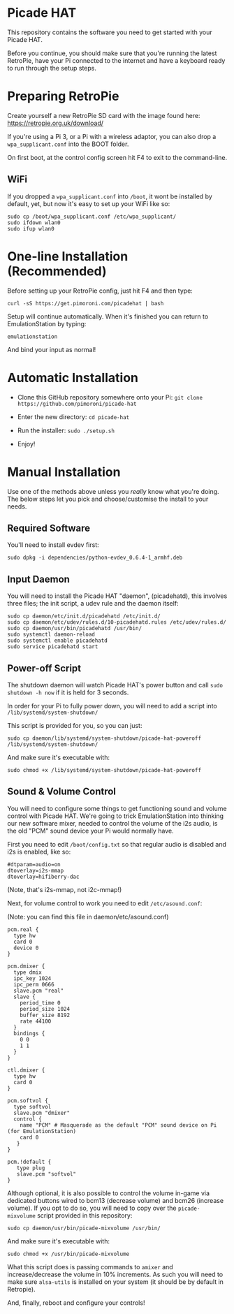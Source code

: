 # Picade HAT

This repository contains the software you need to get started with your Picade HAT.

Before you continue, you should make sure that you're running the latest RetroPie, have your Pi connected to the internet and have a keyboard ready to run through the setup steps.

# Preparing RetroPie

Create yourself a new RetroPie SD card with the image found here: https://retropie.org.uk/download/

If you're using a Pi 3, or a Pi with a wireless adaptor, you can also drop a `wpa_supplicant.conf` into the BOOT folder.

On first boot, at the control config screen hit F4 to exit to the command-line.

## WiFi

If you dropped a `wpa_supplicant.conf` into `/boot`, it wont be installed by default, yet, but now it's easy to set up your WiFi like so:

```
sudo cp /boot/wpa_supplicant.conf /etc/wpa_supplicant/
sudo ifdown wlan0
sudo ifup wlan0
``` 

# One-line Installation (Recommended)

Before setting up your RetroPie config, just hit F4 and then type:

```
curl -sS https://get.pimoroni.com/picadehat | bash
```

Setup will continue automatically. When it's finished you can return to EmulationStation by typing:

```
emulationstation
```

And bind your input as normal!

# Automatic Installation

* Clone this GitHub repository somewhere onto your Pi: `git clone https://github.com/pimoroni/picade-hat`

* Enter the new directory: `cd picade-hat`

* Run the installer: `sudo ./setup.sh`

* Enjoy!

# Manual Installation

Use one of the methods above unless you *really* know what you're doing. The below steps let you pick and choose/customise the install to your needs.

## Required Software

You'll need to install evdev first:

```
sudo dpkg -i dependencies/python-evdev_0.6.4-1_armhf.deb
```

## Input Daemon

You will need to install the Picade HAT "daemon", (picadehatd), this involves three files; the init script, a udev rule and the daemon itself:

```
sudo cp daemon/etc/init.d/picadehatd /etc/init.d/
sudo cp daemon/etc/udev/rules.d/10-picadehatd.rules /etc/udev/rules.d/
sudo cp daemon/usr/bin/picadehatd /usr/bin/
sudo systemctl daemon-reload
sudo systemctl enable picadehatd
sudo service picadehatd start
```

## Power-off Script

The shutdown daemon will watch Picade HAT's power button and call `sudo shutdown -h now` if it is held for 3 seconds.

In order for your Pi to fully power down, you will need to add a script into `/lib/systemd/system-shutdown/`

This script is provided for you, so you can just:

```
sudo cp daemon/lib/systemd/system-shutdown/picade-hat-poweroff /lib/systemd/system-shutdown/
```

And make sure it's executable with:

```
sudo chmod +x /lib/systemd/system-shutdown/picade-hat-poweroff
```

## Sound & Volume Control

You will need to configure some things to get functioning sound and volume control with Picade HAT. We're going to trick EmulationStation into thinking our new software mixer, needed to control the volume of the i2s audio, is the old "PCM" sound device your Pi would normally have.

First you need to edit `/boot/config.txt` so that regular audio is disabled and i2s is enabled, like so:

```
#dtparam=audio=on
dtoverlay=i2s-mmap
dtoverlay=hifiberry-dac
```

(Note, that's i2s-mmap, not i2c-mmap!)

Next, for volume control to work you need to edit `/etc/asound.conf`:

(Note: you can find this file in daemon/etc/asound.conf)

```
pcm.real {
  type hw
  card 0
  device 0
}

pcm.dmixer {
  type dmix
  ipc_key 1024
  ipc_perm 0666
  slave.pcm "real"
  slave {
    period_time 0
    period_size 1024
    buffer_size 8192
    rate 44100
  }
  bindings {
    0 0
    1 1
  }
}

ctl.dmixer {
  type hw
  card 0
}

pcm.softvol {
  type softvol
  slave.pcm "dmixer"
  control {
    name "PCM" # Masquerade as the default "PCM" sound device on Pi (for EmulationStation)
    card 0
   }
}

pcm.!default {
   type plug
   slave.pcm "softvol"
}
```

Although optional, it is also possible to control the volume in-game via dedicated buttons wired to bcm13 (decrease volume) and bcm26 (increase volume). If you opt to do so, you will need to copy over the `picade-mixvolume` script provided in this repository:

```
sudo cp daemon/usr/bin/picade-mixvolume /usr/bin/
```

And make sure it's executable with:

```
sudo chmod +x /usr/bin/picade-mixvolume
```

What this script does is passing commands to `amixer` and increase/decrease the volume in 10% increments. As such you will need to make sure `alsa-utils` is installed on your system (it should be by default in Retropie).

And, finally, reboot and configure your controls!
